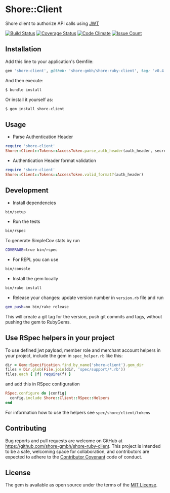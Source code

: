 # Shore::Client

Shore client to authorize API calls using [JWT](https://jwt.io)

[![Build Status](https://travis-ci.org/shore-gmbh/shore-ruby-client.svg?branch=master)](https://travis-ci.org/shore-gmbh/shore-ruby-client)
[![Coverage Status](https://coveralls.io/repos/github/shore-gmbh/shore-ruby-client/badge.svg?branch=master)](https://coveralls.io/github/shore-gmbh/shore-ruby-client?branch=master)
[![Code Climate](https://codeclimate.com/repos/56ddbecf41003f0085005e15/badges/242acc5710bd574a24ea/gpa.svg)](https://codeclimate.com/repos/56ddbecf41003f0085005e15/feed)
[![Issue Count](https://codeclimate.com/repos/56ddbecf41003f0085005e15/badges/242acc5710bd574a24ea/issue_count.svg)](https://codeclimate.com/repos/56ddbecf41003f0085005e15/feed)

## Installation

Add this line to your application's Gemfile:

```ruby
gem 'shore-client', github: 'shore-gmbh/shore-ruby-client', tag: 'v0.4.8'
```

And then execute:

```sh
$ bundle install
```

Or install it yourself as:

```sh
$ gem install shore-client
```

## Usage

* Parse Authentication Header

```ruby
require 'shore-client'
Shore::Client::Tokens::AccessToken.parse_auth_header(auth_header, secret)
```

* Authentication Header format validation

```ruby
require 'shore-client'
Shore::Client::Tokens::AccessToken.valid_format?(auth_header)
```

## Development

* Install dependencies

```sh
bin/setup
```

* Run the tests

```sh
bin/rspec
```

To generate SimpleCov stats by run

```sh
COVERAGE=true bin/rspec
```

* For REPL you can use

```sh
bin/console
```

* Install the gem locally

```sh
bin/rake install
```

* Release your changes: update version number in `version.rb` file and run

```sh
gem_push=no bin/rake release
```

This will create a git tag for the version, push git commits and tags, without
pushing the gem to RubyGems.

## Use RSpec helpers in your project

To use defined jwt payload, member role and merchant account helpers in your
project, include the gem in `spec_helper.rb` like this:

```ruby
dir = Gem::Specification.find_by_name('shore-client').gem_dir
files = Dir.glob(File.join(dir, 'spec/support/*.rb'))
files.each { |f| require(f) }
```

and add this in RSpec configuration

```ruby
RSpec.configure do |config|
  config.include Shore::Client::RSpec::Helpers
end
```

For information how to use the helpers see `spec/shore/client/tokens`

## Contributing

Bug reports and pull requests are welcome on GitHub at
https://github.com/shore-gmbh/shore-ruby-client. This project is intended to
be a safe, welcoming space for collaboration, and contributors are expected to
adhere to the [Contributor Covenant](http://contributor-covenant.org) code of conduct.


## License

The gem is available as open source under the terms of the [MIT License](http://opensource.org/licenses/MIT).

